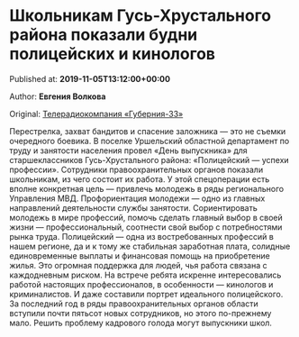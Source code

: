 
# Школьникам Гусь-Хрустального района показали будни полицейских и кинологов

Published at: **2019-11-05T13:12:00+00:00**

Author: **Евгения Волкова**

Original: [Телерадиокомпания «Губерния-33»](http://trc33.ru/news/society/shkolnikam-gus-khrustalnogo-rayona-pokazali-budni-politseyskikh-i-kinologov/)

Перестрелка, захват бандитов и спасение заложника — это не съемки очередного боевика. В поселке Уршельский областной департамент по труду и занятости населения провел «День выпускника» для старшеклассников Гусь-Хрустального района: «Полицейский — успехи профессии». Cотрудники правоохранительных органов показали школьникам, из чего состоит их работа. У этой спецоперации есть вполне конкретная цель — привлечь молодежь в ряды регионального Управления МВД.
Профориентация молодежи — одно из главных направлений деятельности службы занятости. Сориентировать молодежь в мире профессий, помочь сделать главный выбор в своей жизни — профессиональный, соотнести свой выбор с потребностями рынка труда. Полицейский — одна из востребованных профессий в нашем регионе, да и к тому же стабильная заработная плата, солидные единовременные выплаты и финансовая помощь на приобретение жилья. Это огромная поддержка для людей, чья работа связана с каждодневным риском.
На встрече ребята искренне интересовались работой настоящих профессионалов, в особенности — кинологов и криминалистов. И даже составили портрет идеального полицейского.
За последний год в ряды правоохранительных органов области вступили почти пятьсот новых сотрудников, но этого по-прежнему мало. Решить проблему кадрового голода могут выпускники школ.
